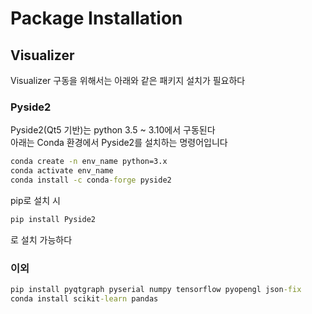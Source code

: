 # Package Installation
## Visualizer
Visualizer 구동을 위해서는 아래와 같은 패키지 설치가 필요하다
### Pyside2
Pyside2(Qt5 기반)는 python 3.5 ~ 3.10에서 구동된다\
아래는 Conda 환경에서 Pyside2를 설치하는 명령어입니다
```cmd
conda create -n env_name python=3.x
conda activate env_name
conda install -c conda-forge pyside2
```
pip로 설치 시
```cmd
pip install Pyside2
```
로 설치 가능하다

### 이외
```cmd
pip install pyqtgraph pyserial numpy tensorflow pyopengl json-fix
conda install scikit-learn pandas
```